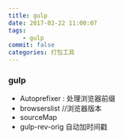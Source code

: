 ```yaml
---
title: gulp
date: 2017-02-22 11:00:07
tags:
    - gulp
commit: false
categories: 打包工具
---
```

### gulp
- Autoprefixer : 处理浏览器前缀
- browserslist //浏览器版本
- sourceMap
- gulp-rev-orig 自动加时间戳